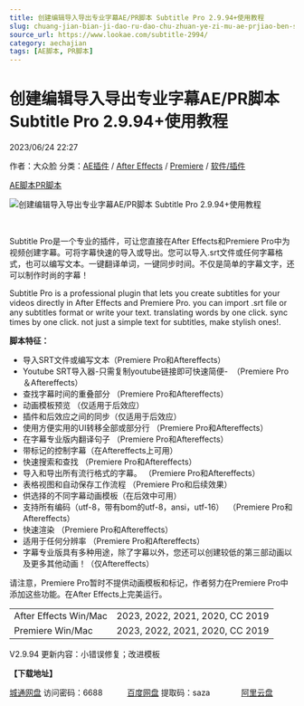 ```yaml
---
title: 创建编辑导入导出专业字幕AE/PR脚本 Subtitle Pro 2.9.94+使用教程
slug: chuang-jian-bian-ji-dao-ru-dao-chu-zhuan-ye-zi-mu-ae-prjiao-ben-subtitle-pro-2-9-94-shi-yong-jiao-cheng
source_url: https://www.lookae.com/subtitle-2994/
category: aechajian
tags: [AE脚本, PR脚本]
---
```

# 创建编辑导入导出专业字幕AE/PR脚本 Subtitle Pro 2.9.94+使用教程

2023/06/24 22:27

作者：大众脸
分类：[AE插件](https://www.lookae.com/after-effects/aechajian/) / [After Effects](https://www.lookae.com/after-effects/) / [Premiere](https://www.lookae.com/qitarjcj/premierezy/) / [软件/插件](https://www.lookae.com/qitarjcj/)

[AE脚本](https://www.lookae.com/tag/ae%e8%84%9a%e6%9c%ac/)[PR脚本](https://www.lookae.com/tag/pr%e8%84%9a%e6%9c%ac/)

![创建编辑导入导出专业字幕AE/PR脚本 Subtitle Pro 2.9.94+使用教程](https://www.lookae.com/wp-content/uploads/2020/12/Subtitle-Pro-.jpg "创建编辑导入导出专业字幕AE/PR脚本 Subtitle Pro 2.9.94+使用教程-LookAE.com")

﻿

Subtitle Pro是一个专业的插件，可让您直接在After Effects和Premiere Pro中为视频创建字幕。可将字幕快速的导入或导出。您可以导入.srt文件或任何字幕格式，也可以编写文本。一键翻译单词，一键同步时间。不仅是简单的字幕文字，还可以制作时尚的字幕！

Subtitle Pro is a professional plugin that lets you create subtitles for your videos directly in After Effects and Premiere Pro. you can import .srt file or any subtitles format or write your text. translating words by one click. sync times by one click. not just a simple text for subtitles, make stylish ones!.

**脚本特征：**

* 导入SRT文件或编写文本（Premiere Pro和Aftereffects）
* Youtube SRT导入器-只需复制youtube链接即可快速简便-  （Premiere Pro＆Aftereffects）
* 查找字幕时间的重叠部分 （Premiere Pro和Aftereffects）
* 动画模板预览 （仅适用于后效应）
* 插件和后效应之间的同步（仅适用于后效应）
* 使用方便实用的UI转移全部或部分行 （Premiere Pro和Aftereffects）
* 在字幕专业版内翻译句子 （Premiere Pro和Aftereffects）
* 带标记的控制字幕（在Aftereffects上可用）
* 快速搜索和查找 （Premiere Pro和Aftereffects）
* 导入和导出所有流行格式的字幕。 （Premiere Pro和Aftereffects）
* 表格视图和自动保存工作流程 （Premiere Pro和后续效果）
* 供选择的不同字幕动画模板（在后效中可用）
* 支持所有编码（utf-8，带有bom的utf-8，ansi，utf-16）  （Premiere Pro和Aftereffects）
* 快速渲染 （Premiere Pro和Aftereffects）
* 适用于任何分辨率 （Premiere Pro和Aftereffects）
* 字幕专业版具有多种用途，除了字幕以外，您还可以创建较低的第三部动画以及更多其他动画！（仅Aftereffects）

请注意，Premiere Pro暂时不提供动画模板和标记，作者努力在Premiere Pro中添加这些功能。在After Effects上完美运行。

|  |  |
| --- | --- |
| After Effects Win/Mac | 2023, 2022, 2021, 2020, CC 2019 |
| Premiere Win/Mac | 2023, 2022, 2021, 2020, CC 2019 |

V2.9.94 更新内容：小错误修复；改进模板

**【下载地址】**

[城通网盘](https://url70.ctfile.com/f/2827370-876381252-5aa035?p=4431) 访问密码：6688           [百度网盘](https://pan.baidu.com/s/1eG-bKWaL2Y2MDzw0jVQJJw?pwd=saza) 提取码：saza              [阿里云盘](https://www.aliyundrive.com/s/RNRFa9EJsCU)
